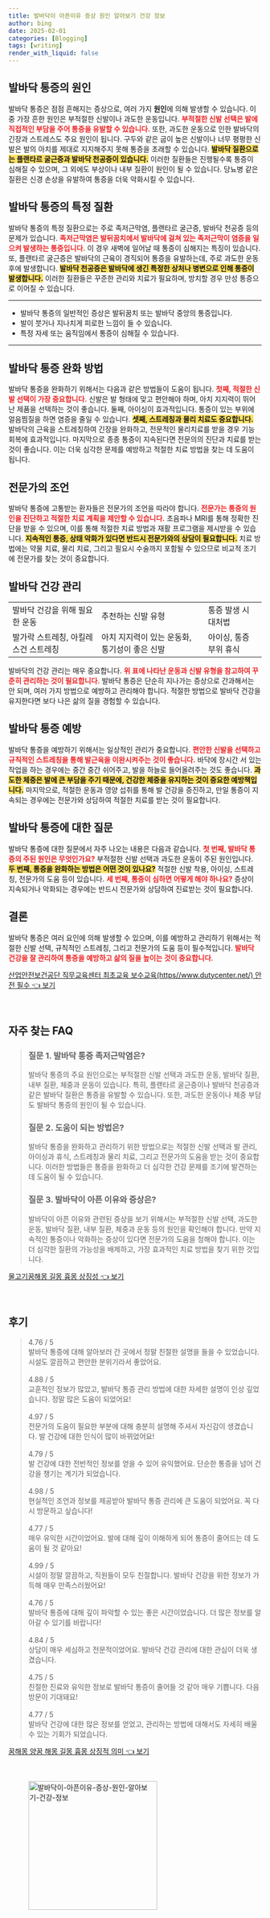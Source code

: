 ```yaml
---
title: 발바닥이 아픈이유 증상 원인 알아보기 건강 정보
author: bing
date: 2025-02-01
categories: [Blogging]
tags: [writing]
render_with_liquid: false
---
```



<h2 id='발바닥 통증의 원인'>발바닥 통증의 원인</h2>

<p>발바닥 통증은 점점 흔해지는 증상으로, 여러 가지 <b>원인</b>에 의해 발생할 수 있습니다. 이 중 가장 흔한 원인은 부적절한 신발이나 과도한 운동입니다. <b><span style="color: #ee2323;">부적절한 신발 선택은 발에 직접적인 부담을 주어 통증을 유발할 수 있습니다.</span></b> 또한, 과도한 운동으로 인한 발바닥의 긴장과 스트레스도 주요 원인이 됩니다. 구두와 같은 굽이 높은 신발이나 너무 평평한 신발은 발의 아치를 제대로 지지해주지 못해 통증을 초래할 수 있습니다. <b><span style="background-color: #ffe066;">발바닥 질환으로는 플랜타르 굴근증과 발바닥 천공증이 있습니다.</span></b> 이러한 질환들은 진행될수록 통증이 심해질 수 있으며, 그 외에도 부상이나 내부 질환이 원인이 될 수 있습니다. 당뇨병 같은 질환은 신경 손상을 유발하여 통증을 더욱 악화시킬 수 있습니다.</p>

<h2 id='발바닥 통증의 특정 질환'>발바닥 통증의 특정 질환</h2>

<p>발바닥 통증의 특정 질환으로는 주로 족저근막염, 플랜타르 굴근증, 발바닥 천공증 등의 문제가 있습니다. <b><span style="color: #ee2323;">족저근막염은 발뒤꿈치에서 발바닥에 걸쳐 있는 족저근막이 염증을 일으켜 발생하는 통증입니다.</span></b> 이 경우 새벽에 일어날 때 통증이 심해지는 특징이 있습니다. 또, 플랜타르 굴근증은 발바닥의 근육이 경직되어 통증을 유발하는데, 주로 과도한 운동 후에 발생합니다. <b><span style="background-color: #ffe066;">발바닥 천공증은 발바닥에 생긴 특정한 상처나 병변으로 인해 통증이 발생합니다.</span></b> 이러한 질환들은 꾸준한 관리와 치료가 필요하며, 방치할 경우 만성 통증으로 이어질 수 있습니다.</p>

<hr />

<ul>
    <li>발바닥 통증의 일반적인 증상은 발뒤꿈치 또는 발바닥 중앙의 통증입니다.</li>
    <li>발이 붓거나 지나치게 피로한 느낌이 들 수 있습니다.</li>
    <li>특정 자세 또는 움직임에서 통증이 심해질 수 있습니다.</li>
</ul>

<hr />

<h2 id='발바닥 통증 완화 방법'>발바닥 통증 완화 방법</h2>

<p>발바닥 통증을 완화하기 위해서는 다음과 같은 방법들이 도움이 됩니다. <b><span style="color: #ee2323;">첫째, 적절한 신발 선택이 가장 중요합니다.</span></b> 신발은 발 형태에 맞고 편안해야 하며, 아치 지지력이 뛰어난 제품을 선택하는 것이 좋습니다. 둘째, 아이싱이 효과적입니다. 통증이 있는 부위에 얼음찜질을 하면 염증을 줄일 수 있습니다. <b><span style="background-color: #ffe066;">셋째, 스트레칭과 물리 치료도 중요합니다.</span></b> 발바닥의 근육을 스트레칭하여 긴장을 완화하고, 전문적인 물리치료를 받을 경우 기능 회복에 효과적입니다. 마지막으로 종종 통증이 지속된다면 전문의의 진단과 치료를 받는 것이 좋습니다. 이는 더욱 심각한 문제를 예방하고 적절한 치료 방법을 찾는 데 도움이 됩니다.</p>

<h2 id='전문가의 조언'>전문가의 조언</h2>

<p>발바닥 통증에 고통받는 환자들은 전문가의 조언을 따라야 합니다. <b><span style="color: #ee2323;">전문가는 통증의 원인을 진단하고 적절한 치료 계획을 제안할 수 있습니다.</span></b> 초음파나 MRI를 통해 정확한 진단을 받을 수 있으며, 이를 통해 적절한 치료 방법과 재활 프로그램을 제시받을 수 있습니다. <b><span style="background-color: #ffe066;">지속적인 통증, 상태 악화가 있다면 반드시 전문가와의 상담이 필요합니다.</span></b> 치료 방법에는 약물 치료, 물리 치료, 그리고 필요시 수술까지 포함될 수 있으므로 비교적 조기에 전문가를 찾는 것이 중요합니다.</p>

<h2 id='발바닥 건강 관리'>발바닥 건강 관리</h2>

<table>
    <tr>
        <td>발바닥 건강을 위해 필요한 운동</td>
        <td>추천하는 신발 유형</td>
        <td>통증 발생 시 대처법</td>
    </tr>
    <tr>
        <td>발가락 스트레칭, 아킬레스건 스트레칭</td>
        <td>아치 지지력이 있는 운동화, 통기성이 좋은 신발</td>
        <td>아이싱, 통증 부위 휴식</td>
    </tr>
</table>

<p>발바닥의 건강 관리는 매우 중요합니다. <b><span style="color: #ee2323;">위 표에 나타난 운동과 신발 유형을 참고하여 꾸준히 관리하는 것이 필요합니다.</span></b> 발바닥 통증은 단순히 지나가는 증상으로 간과해서는 안 되며, 여러 가지 방법으로 예방하고 관리해야 합니다. 적절한 방법으로 발바닥 건강을 유지한다면 보다 나은 삶의 질을 경험할 수 있습니다.</p>

<h2 id='발바닥 통증 예방'>발바닥 통증 예방</h2>

<p>발바닥 통증을 예방하기 위해서는 일상적인 관리가 중요합니다. <b><span style="color: #ee2323;">편안한 신발을 선택하고 규칙적인 스트레칭을 통해 발근육을 이완시켜주는 것이 좋습니다.</span></b> 바닥에 장시간 서 있는 작업을 하는 경우에는 중간 중간 쉬어주고, 발을 하늘로 들어올려주는 것도 좋습니다. <b><span style="background-color: #ffe066;">과도한 체중은 발에 큰 부담을 주기 때문에, 건강한 체중을 유지하는 것이 중요한 예방책입니다.</span></b> 마지막으로, 적절한 운동과 영양 섭취를 통해 발 건강을 증진하고, 만일 통증이 지속되는 경우에는 전문가와 상담하여 적절한 치료를 받는 것이 필요합니다.</p>

<h2 id='발바닥 통증에 대한 질문'>발바닥 통증에 대한 질문</h2>

<p>발바닥 통증에 대한 질문에서 자주 나오는 내용은 다음과 같습니다. <b><span style="color: #ee2323;">첫 번째, 발바닥 통증의 주된 원인은 무엇인가요?</span></b> 부적절한 신발 선택과 과도한 운동이 주된 원인입니다. <b><span style="background-color: #ffe066;">두 번째, 통증을 완화하는 방법은 어떤 것이 있나요?</span></b> 적절한 신발 착용, 아이싱, 스트레칭, 전문가의 도움 등이 있습니다. <b><span style="color: #ee2323;">세 번째, 통증이 심하면 어떻게 해야 하나요?</span></b> 증상이 지속되거나 악화되는 경우에는 반드시 전문가와 상담하여 진료받는 것이 필요합니다.</p>

<h2 id='결론'>결론</h2>

<p>발바닥 통증은 여러 요인에 의해 발생할 수 있으며, 이를 예방하고 관리하기 위해서는 적절한 신발 선택, 규칙적인 스트레칭, 그리고 전문가의 도움 등이 필수적입니다. <b><span style="color: #ee2323;">발바닥 건강을 잘 관리하여 통증을 예방하고 삶의 질을 높이는 것이 중요합니다</span></b>.</p>


<p><a class="click-button" title="산업안전보건공단 직무교육센터 최초교육 보수교육(https//www.dutycenter.net/) 안전 필수" href="https://blackassets.github.io/posts/%EC%82%B0%EC%97%85%EC%95%88%EC%A0%84%EB%B3%B4%EA%B1%B4%EA%B3%B5%EB%8B%A8-%EC%A7%81%EB%AC%B4%EA%B5%90%EC%9C%A1%EC%84%BC%ED%84%B0-%EC%B5%9C%EC%B4%88%EA%B5%90%EC%9C%A1-%EB%B3%B4%EC%88%98%EA%B5%90%EC%9C%A1(httpswww.dutycenter.net)-%EC%95%88%EC%A0%84-%ED%95%84%EC%88%98/" rel="dofollow">산업안전보건공단 직무교육센터 최초교육 보수교육(https//www.dutycenter.net/) 안전 필수 👈 보기</a></p><br>
<h2 id='자주_찾는_FAQ'>자주 찾는 FAQ</h2>
<div itemscope="" itemtype="https://schema.org/FAQPage">
<blockquote>
<div itemscope="" itemprop="mainEntity" itemtype="https://schema.org/Question">
<h3 itemprop="name">질문 1. 발바닥 통증 족저근막염은?</h3>
<div itemscope="" itemprop="acceptedAnswer" itemtype="https://schema.org/Answer">
<span itemprop="text">
<p>발바닥 통증의 주요 원인으로는 부적절한 신발 선택과 과도한 운동, 발바닥 질환, 내부 질환, 체중과 운동이 있습니다. 특히, 플랜타르 굴근증이나 발바닥 천공증과 같은 발바닥 질환은 통증을 유발할 수 있습니다. 또한, 과도한 운동이나 체중 부담도 발바닥 통증의 원인이 될 수 있습니다.</p>
</span>
</div>
</div>
<div itemscope="" itemprop="mainEntity" itemtype="https://schema.org/Question">
<h3 itemprop="name">질문 2. 도움이 되는 방법은?</h3>
<div itemscope="" itemprop="acceptedAnswer" itemtype="https://schema.org/Answer">
<span itemprop="text">
<p>발바닥 통증을 완화하고 관리하기 위한 방법으로는 적절한 신발 선택과 발 관리, 아이싱과 휴식, 스트레칭과 물리 치료, 그리고 전문가의 도움을 받는 것이 중요합니다. 이러한 방법들은 통증을 완화하고 더 심각한 건강 문제를 조기에 발견하는 데 도움이 될 수 있습니다.</p>
</span>
</div>
</div>
<div itemscope="" itemprop="mainEntity" itemtype="https://schema.org/Question">
<h3 itemprop="name">질문 3. 발바닥이 아픈 이유와 증상은?</h3>
<div itemscope="" itemprop="acceptedAnswer" itemtype="https://schema.org/Answer">
<span itemprop="text">
<p>발바닥이 아픈 이유와 관련된 증상을 보기 위해서는 부적절한 신발 선택, 과도한 운동, 발바닥 질환, 내부 질환, 체중과 운동 등의 원인을 확인해야 합니다. 만약 지속적인 통증이나 악화하는 증상이 있다면 전문가의 도움을 청해야 합니다. 이는 더 심각한 질환의 가능성을 배제하고, 가장 효과적인 치료 방법을 찾기 위한 것입니다.</p>
</span>
</div>
</div>
</blockquote>
</div>
<p><a class="click-button" title="물고기꿈해몽 길몽 흉몽 상징성" href="https://blackassets.github.io/posts/%EB%AC%BC%EA%B3%A0%EA%B8%B0%EA%BF%88%ED%95%B4%EB%AA%BD-%EA%B8%B8%EB%AA%BD-%ED%9D%89%EB%AA%BD-%EC%83%81%EC%A7%95%EC%84%B1/" rel="dofollow">물고기꿈해몽 길몽 흉몽 상징성 👈 보기</a></p><br>
<h2 id='후기'>후기</h2>
<div itemscope itemtype="https://schema.org/Product">
  <blockquote>
  <div itemprop="review" itemscope itemtype="https://schema.org/Review">
      <div itemprop="reviewRating" itemscope itemtype="https://schema.org/Rating"> <span itemprop="ratingValue">4.76</span> / <span itemprop="bestRating">5</span> </div>
      <span itemprop="reviewBody">발바닥 통증에 대해 알아보러 간 곳에서 정말 친절한 설명을 들을 수 있었습니다. 시설도 깔끔하고 편안한 분위기라서 좋았어요.</span>
  </div>
  <br>
  <div itemprop="review" itemscope itemtype="https://schema.org/Review">
      <div itemprop="reviewRating" itemscope itemtype="https://schema.org/Rating"> <span itemprop="ratingValue">4.88</span> / <span itemprop="bestRating">5</span> </div>
      <span itemprop="reviewBody">교훈적인 정보가 많았고, 발바닥 통증 관리 방법에 대한 자세한 설명이 인상 깊었습니다. 정말 많은 도움이 되었어요!</span>
  </div>
  <br>
  <div itemprop="review" itemscope itemtype="https://schema.org/Review">
      <div itemprop="reviewRating" itemscope itemtype="https://schema.org/Rating"> <span itemprop="ratingValue">4.97</span> / <span itemprop="bestRating">5</span> </div>
      <span itemprop="reviewBody">전문가의 도움이 필요한 부분에 대해 충분히 설명해 주셔서 자신감이 생겼습니다. 발 건강에 대한 인식이 많이 바뀌었어요!</span>
  </div>
  <br>
  <div itemprop="review" itemscope itemtype="https://schema.org/Review">
      <div itemprop="reviewRating" itemscope itemtype="https://schema.org/Rating"> <span itemprop="ratingValue">4.79</span> / <span itemprop="bestRating">5</span> </div>
      <span itemprop="reviewBody">발 건강에 대한 전반적인 정보를 얻을 수 있어 유익했어요. 단순한 통증을 넘어 건강을 챙기는 계기가 되었습니다.</span>
  </div>
  <br>
  <div itemprop="review" itemscope itemtype="https://schema.org/Review">
      <div itemprop="reviewRating" itemscope itemtype="https://schema.org/Rating"> <span itemprop="ratingValue">4.98</span> / <span itemprop="bestRating">5</span> </div>
      <span itemprop="reviewBody">현실적인 조언과 정보를 제공받아 발바닥 통증 관리에 큰 도움이 되었어요. 꼭 다시 방문하고 싶습니다!</span>
  </div>
  <br>
  <div itemprop="review" itemscope itemtype="https://schema.org/Review">
      <div itemprop="reviewRating" itemscope itemtype="https://schema.org/Rating"> <span itemprop="ratingValue">4.77</span> / <span itemprop="bestRating">5</span> </div>
      <span itemprop="reviewBody">매우 유익한 시간이었어요. 발에 대해 깊이 이해하게 되어 통증이 줄어드는 데 도움이 될 것 같아요!</span>
  </div>
  <br>
  <div itemprop="review" itemscope itemtype="https://schema.org/Review">
      <div itemprop="reviewRating" itemscope itemtype="https://schema.org/Rating"> <span itemprop="ratingValue">4.99</span> / <span itemprop="bestRating">5</span> </div>
      <span itemprop="reviewBody">시설이 정말 깔끔하고, 직원들이 모두 친절합니다. 발바닥 건강을 위한 정보가 가득해 매우 만족스러웠어요!</span>
  </div>
  <br>
  <div itemprop="review" itemscope itemtype="https://schema.org/Review">
      <div itemprop="reviewRating" itemscope itemtype="https://schema.org/Rating"> <span itemprop="ratingValue">4.76</span> / <span itemprop="bestRating">5</span> </div>
      <span itemprop="reviewBody">발바닥 통증에 대해 깊이 파악할 수 있는 좋은 시간이었습니다. 더 많은 정보를 알아갈 수 있기를 바랍니다!</span>
  </div>
  <br>
  <div itemprop="review" itemscope itemtype="https://schema.org/Review">
      <div itemprop="reviewRating" itemscope itemtype="https://schema.org/Rating"> <span itemprop="ratingValue">4.84</span> / <span itemprop="bestRating">5</span> </div>
      <span itemprop="reviewBody">상담이 매우 세심하고 전문적이었어요. 발바닥 건강 관리에 대한 관심이 더욱 생겼습니다.</span>
  </div>
  <br>
  <div itemprop="review" itemscope itemtype="https://schema.org/Review">
      <div itemprop="reviewRating" itemscope itemtype="https://schema.org/Rating"> <span itemprop="ratingValue">4.75</span> / <span itemprop="bestRating">5</span> </div>
      <span itemprop="reviewBody">친절한 진료와 유익한 정보로 발바닥 통증이 줄어들 것 같아 매우 기쁩니다. 다음 방문이 기대돼요!</span>
  </div>
  <br>
  <div itemprop="review" itemscope itemtype="https://schema.org/Review">
      <div itemprop="reviewRating" itemscope itemtype="https://schema.org/Rating"> <span itemprop="ratingValue">4.77</span> / <span itemprop="bestRating">5</span> </div>
      <span itemprop="reviewBody">발바닥 건강에 대한 많은 정보를 얻었고, 관리하는 방법에 대해서도 자세히 배울 수 있는 기회가 되었습니다.</span>
  </div>
  </blockquote>
</div>
<p><a class="click-button" title="꿈해몽 양꿈 해몽 길몽 흉몽 상징적 의미" href="https://blackassets.github.io/posts/%EA%BF%88%ED%95%B4%EB%AA%BD-%EC%96%91%EA%BF%88-%ED%95%B4%EB%AA%BD-%EA%B8%B8%EB%AA%BD-%ED%9D%89%EB%AA%BD-%EC%83%81%EC%A7%95%EC%A0%81-%EC%9D%98%EB%AF%B8/" rel="dofollow">꿈해몽 양꿈 해몽 길몽 흉몽 상징적 의미 👈 보기</a></p><br>
<figure class="image"><img src="https://blackassets.github.io/assets/img/thumbnail/발바닥이-아픈이유-증상-원인-알아보기-건강-정보.webp" alt="발바닥이-아픈이유-증상-원인-알아보기-건강-정보" width="256" height="256"></figure>